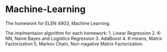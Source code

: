 # Machine-Learning

The homework for ELEN 4903, Machine Learning.

The implmentaion algorithm for each homework: 1. Linear Regression 2. K-NN, Naive Bayes and Logistics Regression 
3. AdaBoost 4. K-means, Matrix Factorization 5. Markov Chain, Non-nagative Matrix Factorization.
